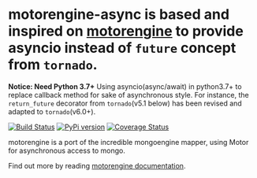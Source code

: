 motorengine-async is based and inspired on [motorengine](https://github.com/heynemann/motorengine) to provide asyncio instead of `future` concept from `tornado`.
===========

**Notice: Need Python 3.7+** Using asyncio(async/await) in python3.7+ to replace callback method for sake of asynchronous style. For instance, the `return_future` decorator from `tornado`(v5.1 below) has been revised and adapted to `tornado`(v6.0+).

[![Build Status](https://travis-ci.org/heynemann/motorengine.png?branch=master)](https://travis-ci.org/heynemann/motorengine)
[![PyPi version](https://img.shields.io/pypi/v/motorengine.svg)](https://pypi.python.org/pypi/motorengine/)
[![Coverage Status](https://coveralls.io/repos/heynemann/motorengine/badge.png?branch=master)](https://coveralls.io/r/heynemann/motorengine?branch=master)

motorengine is a port of the incredible mongoengine mapper, using Motor for asynchronous access to mongo.

Find out more by reading [motorengine documentation](http://motorengine.readthedocs.org/en/latest/).

